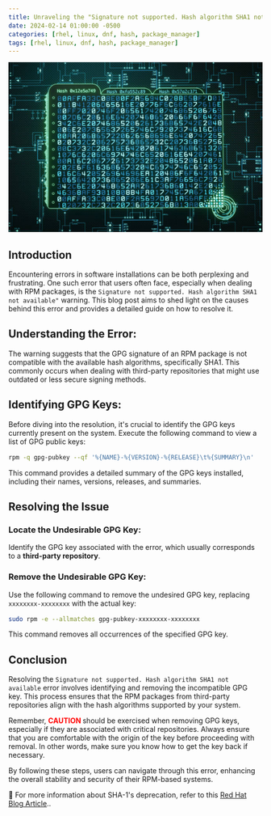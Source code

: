 ```yaml
---
title: Unraveling the "Signature not supported. Hash algorithm SHA1 not available" Error
date: 2024-02-14 01:00:00 -0500
categories: [rhel, linux, dnf, hash, package_manager]
tags: [rhel, linux, dnf, hash, package_manager]
---
```


![Signature not supported. Hash algorithm SHA1 not available](/assets/img/posts/2024/signature_not_supported/signature_not_supported.jpg)


## Introduction

Encountering errors in  software installations can be both perplexing and frustrating. One such error that users often face, especially when dealing with RPM packages, is the `Signature not supported. Hash algorithm SHA1 not available"` warning. This blog post aims to shed light on the causes behind this error and provides a detailed guide on how to resolve it.

## Understanding the Error:

The warning suggests that the GPG signature of an RPM package is not compatible with the available hash algorithms, specifically SHA1. This commonly occurs when dealing with third-party repositories that might use outdated or less secure signing methods.

## Identifying GPG Keys:

Before diving into the resolution, it's crucial to identify the GPG keys currently present on the system. Execute the following command to view a list of GPG public keys:

```bash
rpm -q gpg-pubkey --qf '%{NAME}-%{VERSION}-%{RELEASE}\t%{SUMMARY}\n'
```

This command provides a detailed summary of the GPG keys installed, including their names, versions, releases, and summaries.

## Resolving the Issue

### Locate the Undesirable GPG Key:
Identify the GPG key associated with the error, which usually corresponds to a **third-party repository**.

### Remove the Undesirable GPG Key:
Use the following command to remove the undesired GPG key, replacing `xxxxxxxx-xxxxxxxx` with the actual key:


```bash
sudo rpm -e --allmatches gpg-pubkey-xxxxxxxx-xxxxxxxx
```
This command removes all occurrences of the specified GPG key.

## Conclusion

Resolving the `Signature not supported. Hash algorithm SHA1 not available` error involves identifying and removing the incompatible GPG key. This process ensures that the RPM packages from third-party repositories align with the hash algorithms supported by your system.

Remember, **<span style="color: red;">CAUTION </span>** should be exercised when removing GPG keys, especially if they are associated with critical repositories. Always ensure that you are comfortable with the origin of the key before proceeding with removal. In other words, make sure you know how to get the key back if necessary.

By following these steps, users can navigate through this error, enhancing the overall stability and security of their RPM-based systems.


📝 For more information about SHA-1's deprecation, refer to this [Red Hat Blog Article](https://www.redhat.com/en/blog/rhel-security-sha-1-package-signatures-distrusted-rhel-9)..


